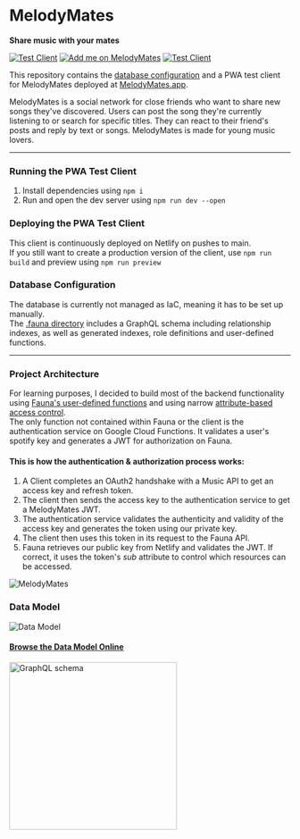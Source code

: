 # MelodyMates

**Share music with your mates**

[![Test Client](https://img.shields.io/badge/Visit-PWA%20Client-blue)](https://melodymates.app)
[![Add me on MelodyMates](https://img.shields.io/badge/Add%20me%20on-MelodyMates-purple)](https://melodymates.app/user/3ukbsbcagr66rfk9yokfd53ak)
[![Test Client](https://img.shields.io/badge/Browse-GraphQL%20Schema-green)](https://app.graphqleditor.com/florians-workspace/melodymates?v=latest&c=off&pane=relation)

This repository contains the [database configuration](https://github.com/koenidv/MelodyMates/tree/main/.fauna) and a PWA test client for MelodyMates deployed at [MelodyMates.app](https://melodymates.app).

MelodyMates is a social network for close friends who want to share new songs they've discovered.
Users can post the song they're currently listening to or search for specific titles.
They can react to their friend's posts and reply by text or songs. MelodyMates is made for young music lovers.

---

### Running the PWA Test Client

1. Install dependencies using `npm i`
2. Run and open the dev server using `npm run dev --open`

### Deploying the PWA Test Client

This client is continuously deployed on Netlify on pushes to main.  
If you still want to create a production version of the client, use `npm run build` and preview using `npm run preview`

### Database Configuration

The database is currently not managed as IaC, meaning it has to be set up manually.  
The [.fauna directory](https://github.com/koenidv/MelodyMates/tree/main/.fauna) includes a GraphQL schema including relationship indexes, as well as generated indexes, role definitions and user-defined functions. 

---

### Project Architecture

For learning purposes, I decided to build most of the backend functionality using [Fauna's user-defined functions](https://docs.fauna.com/fauna/current/learn/understanding/user_defined_functions) and using narrow [attribute-based access control](https://docs.fauna.com/fauna/current/security/abac).  
The only function not contained within Fauna or the client is the authentication service on Google Cloud Functions. It validates a user's spotify key and generates a JWT for authorization on Fauna.

#### This is how the authentication & authorization process works:
1. A Client completes an OAuth2 handshake with a Music API to get an access key and refresh token.
2. The client then sends the access key to the authentication service to get a MelodyMates JWT.
3. The authentication service validates the authenticity and validity of the access key and generates the token using our private key.
4. The client then uses this token in its request to the Fauna API.
5. Fauna retrieves our public key from Netlify and validates the JWT. If correct, it uses the token's _sub_ attribute to control which resources can be accessed.

![MelodyMates](https://user-images.githubusercontent.com/32238636/234372177-d8483013-8467-42c6-81a3-15f0575124f9.png)


### Data Model
![Data Model](https://user-images.githubusercontent.com/32238636/234260833-f57e03cb-11a6-4841-bcd5-f1e686b2f7ec.png)

#### [Browse the Data Model Online](https://app.graphqleditor.com/florians-workspace/melodymates?v=latest&c=off&pane=relation)
[<img src="https://user-images.githubusercontent.com/32238636/234260989-8a196c06-4336-427a-b1e5-8905ad72aaac.png" alt="GraphQL schema" width="300">](https://app.graphqleditor.com/florians-workspace/melodymates?v=latest&c=off&pane=relation)
